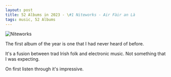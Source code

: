 ```yaml
---
layout: post 
title: 52 Albums in 2023 - \#1 Niteworks - Air Fàir an Là
tags: music, 52 Albums
---
```


![Niteworks](/images/Albums-2023/Niteworks.jpg)

The first album of the year is one that I had never heard of before.

It's a fusion between trad Irish folk and electronic music. Not something that I was expecting.

On first listen through it's impressive. 

